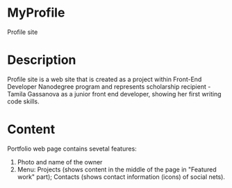 # MyProfile
Profile site
# Description
Profile site is a web site that is created as a project within Front-End Developer Nanodegree program and represents scholarship recipient - Tamila Gassanova as a junior front end developer, showing her first writing code skills.

# Content

Portfolio web page contains sevetal features:
1. Photo and name of the owner
2. Menu: 
Projects (shows content in the middle of the page in "Featured work" part);
Contacts (shows contact information (icons) of social nets).
